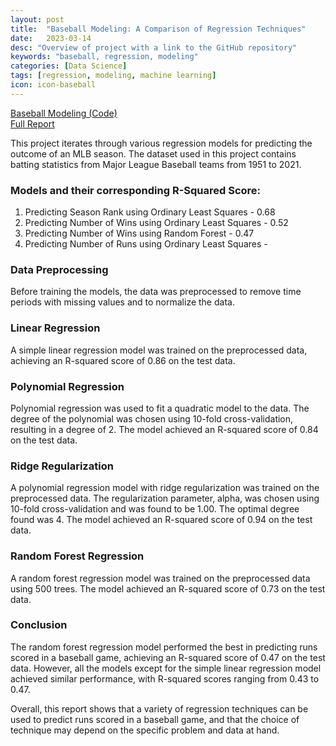 ```yaml
---
layout: post
title:  "Baseball Modeling: A Comparison of Regression Techniques"
date:   2023-03-14
desc: "Overview of project with a link to the GitHub repository"
keywords: "baseball, regression, modeling"
categories: [Data Science]
tags: [regression, modeling, machine learning]
icon: icon-baseball
---
```


[Baseball Modeling (Code)](https://github.com/jamiesolomon/Baseball_Modeling) <br>
[Full Report](/images/FullReport.pdf)

This project iterates through various regression models for predicting the outcome of an MLB season. The dataset used in this project contains batting statistics from Major League Baseball teams from 1951 to 2021.

### Models and their corresponding R-Squared Score:
1. Predicting Season Rank using Ordinary Least Squares - 0.68
2. Predicting Number of Wins using Ordinary Least Squares - 0.52
3. Predicting Number of Wins using Random Forest - 0.47
4. Predicting Number of Runs using Ordinary Least Squares - 

### Data Preprocessing

Before training the models, the data was preprocessed to remove time periods with missing values and to normalize the data.

### Linear Regression

A simple linear regression model was trained on the preprocessed data, achieving an R-squared score of 0.86 on the test data.

### Polynomial Regression

Polynomial regression was used to fit a quadratic model to the data. The degree of the polynomial was chosen using 10-fold cross-validation, resulting in a degree of 2. The model achieved an R-squared score of 0.84 on the test data.

### Ridge Regularization

A polynomial regression model with ridge regularization was trained on the preprocessed data. The regularization parameter, alpha, was chosen using 10-fold cross-validation and was found to be 1.00. The optimal degree found was 4. The model achieved an R-squared score of 0.94 on the test data.


### Random Forest Regression

A random forest regression model was trained on the preprocessed data using 500 trees. The model achieved an R-squared score of 0.73 on the test data.


### Conclusion

The random forest regression model performed the best in predicting runs scored in a baseball game, achieving an R-squared score of 0.47 on the test data. However, all the models except for the simple linear regression model achieved similar performance, with R-squared scores ranging from 0.43 to 0.47.

Overall, this report shows that a variety of regression techniques can be used to predict runs scored in a baseball game, and that the choice of technique may depend on the specific problem and data at hand.
